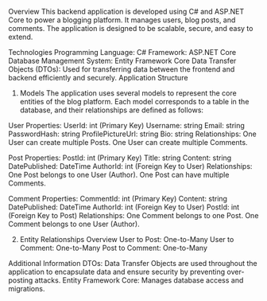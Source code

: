 Overview
This backend application is developed using C# and ASP.NET Core to power a blogging platform. It manages users, blog posts, and comments. The application is designed to be scalable, secure, and easy to extend.

Technologies
Programming Language: C#
Framework: ASP.NET Core
Database Management System: Entity Framework Core
Data Transfer Objects (DTOs): Used for transferring data between the frontend and backend efficiently and securely.
Application Structure

1. Models
The application uses several models to represent the core entities of the blog platform. Each model corresponds to a table in the database, and their relationships are defined as follows:

User
Properties:
UserId: int (Primary Key)
Username: string
Email: string
PasswordHash: string
ProfilePictureUrl: string
Bio: string
Relationships:
One User can create multiple Posts.
One User can create multiple Comments.

Post
Properties:
PostId: int (Primary Key)
Title: string
Content: string
DatePublished: DateTime
AuthorId: int (Foreign Key to User)
Relationships:
One Post belongs to one User (Author).
One Post can have multiple Comments.

Comment
Properties:
CommentId: int (Primary Key)
Content: string
DatePublished: DateTime
AuthorId: int (Foreign Key to User)
PostId: int (Foreign Key to Post)
Relationships:
One Comment belongs to one Post.
One Comment belongs to one User (Author).

2. Entity Relationships Overview
User to Post: One-to-Many
User to Comment: One-to-Many
Post to Comment: One-to-Many

Additional Information
DTOs: Data Transfer Objects are used throughout the application to encapsulate data and ensure security by preventing over-posting attacks.
Entity Framework Core: Manages database access and migrations.
